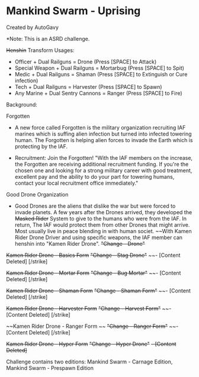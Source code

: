 # Mankind Swarm - Uprising
Created by AutoGavy

*Note: This is an ASRD challenge.

~~Henshin~~ Transform Usages:
- Officer + Dual Railguns = Drone (Press [SPACE] to Attack)
- Special Weapon + Dual Railguns = Mortarbug (Press [SPACE] to Spit)
- Medic + Dual Railguns = Shaman (Press [SPACE] to Extinguish or Cure infection)
- Tech + Dual Railguns = Harvester (Press [SPACE] to Spawn)
- Any Marine + Dual Sentry Cannons = Ranger (Press [SPACE] to Fire)

Background:

Forgotten
- A new force called Forgotten is the military organization recruiting IAF marines which is suffing alien infection but turned into infected towering human. The Forgotten is helping alien forces to invade the Earth which is protecting by the IAF.

- Recruitment:
Join the Forgotten!
"With the IAF members on the increase, the Forgotten are receiving additional recruitment funding. If you're the chosen one and looking for a strong military career with good treatment, excellent pay and the ability to do your part for towering humans, contact your local recruitment office immediately."

Good Drone Organization
- Good Drones are the aliens that dislike the war but were forced to invade planets. A few years after the Drones arrived, they developed the ~~Masked Rider~~ System to give to the humans who were from the IAF. In return, The IAF would protect them from other Drones that might arrive. Most usually live in peace blending in with human societ. ~~With Kamen Rider Drone Driver and using specific weapons, the IAF member can henshin into "Kamen Rider Drone". ~~"Change - Drone"~~

~~Kamen Rider Drone - Basics Form~~ ~~"Change - Stag   Drone"~~
~~- [Content Deleted] [/strike]

~~Kamen Rider Drone - Mortar Form~~ ~~"Change - Bug   Mortar"~~
~~- [Content Deleted] [/strike]

~~Kamen Rider Drone - Shaman Form~~ ~~"Change - Shaman  Form"~~
~~- [Content Deleted] [/strike]

~~Kamen Rider Drone - Harvester Form~~ ~~"Change - Harvest  Form"~~
~~- [Content Deleted] [/strike]

~~Kamen Rider Drone - Ranger Form ~~ ~~"Change - Ranger  Form"~~
~~- [Content Deleted] [/strike]

~~Kamen Rider Drone - Hyper Form~~ ~~"Change - Hyper  Drone"~~
~~- [Content Deleted]~~

Challenge contains two editions: Mankind Swarm - Carnage Edition, Mankind Swarm - Prespawn Edition